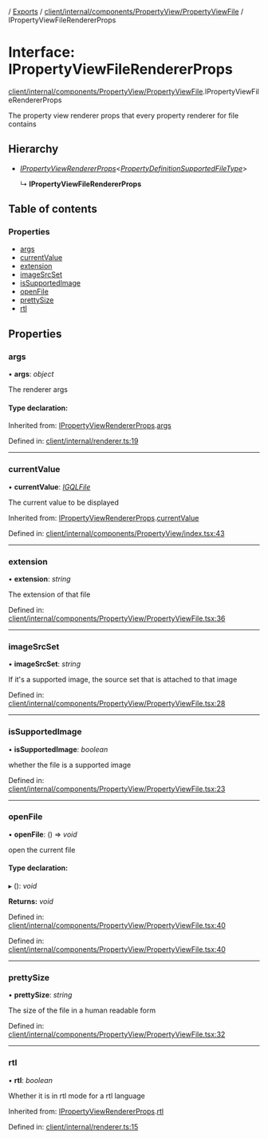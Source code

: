 [](../README.md) / [Exports](../modules.md) / [client/internal/components/PropertyView/PropertyViewFile](../modules/client_internal_components_propertyview_propertyviewfile.md) / IPropertyViewFileRendererProps

# Interface: IPropertyViewFileRendererProps

[client/internal/components/PropertyView/PropertyViewFile](../modules/client_internal_components_propertyview_propertyviewfile.md).IPropertyViewFileRendererProps

The property view renderer props that every property renderer
for file contains

## Hierarchy

* [*IPropertyViewRendererProps*](client_internal_components_propertyview.ipropertyviewrendererprops.md)<[*PropertyDefinitionSupportedFileType*](../modules/base_root_module_itemdefinition_propertydefinition_types_file.md#propertydefinitionsupportedfiletype)\>

  ↳ **IPropertyViewFileRendererProps**

## Table of contents

### Properties

- [args](client_internal_components_propertyview_propertyviewfile.ipropertyviewfilerendererprops.md#args)
- [currentValue](client_internal_components_propertyview_propertyviewfile.ipropertyviewfilerendererprops.md#currentvalue)
- [extension](client_internal_components_propertyview_propertyviewfile.ipropertyviewfilerendererprops.md#extension)
- [imageSrcSet](client_internal_components_propertyview_propertyviewfile.ipropertyviewfilerendererprops.md#imagesrcset)
- [isSupportedImage](client_internal_components_propertyview_propertyviewfile.ipropertyviewfilerendererprops.md#issupportedimage)
- [openFile](client_internal_components_propertyview_propertyviewfile.ipropertyviewfilerendererprops.md#openfile)
- [prettySize](client_internal_components_propertyview_propertyviewfile.ipropertyviewfilerendererprops.md#prettysize)
- [rtl](client_internal_components_propertyview_propertyviewfile.ipropertyviewfilerendererprops.md#rtl)

## Properties

### args

• **args**: *object*

The renderer args

#### Type declaration:

Inherited from: [IPropertyViewRendererProps](client_internal_components_propertyview.ipropertyviewrendererprops.md).[args](client_internal_components_propertyview.ipropertyviewrendererprops.md#args)

Defined in: [client/internal/renderer.ts:19](https://github.com/onzag/itemize/blob/11a98dec/client/internal/renderer.ts#L19)

___

### currentValue

• **currentValue**: [*IGQLFile*](gql_querier.igqlfile.md)

The current value to be displayed

Inherited from: [IPropertyViewRendererProps](client_internal_components_propertyview.ipropertyviewrendererprops.md).[currentValue](client_internal_components_propertyview.ipropertyviewrendererprops.md#currentvalue)

Defined in: [client/internal/components/PropertyView/index.tsx:43](https://github.com/onzag/itemize/blob/11a98dec/client/internal/components/PropertyView/index.tsx#L43)

___

### extension

• **extension**: *string*

The extension of that file

Defined in: [client/internal/components/PropertyView/PropertyViewFile.tsx:36](https://github.com/onzag/itemize/blob/11a98dec/client/internal/components/PropertyView/PropertyViewFile.tsx#L36)

___

### imageSrcSet

• **imageSrcSet**: *string*

If it's a supported image, the source set
that is attached to that image

Defined in: [client/internal/components/PropertyView/PropertyViewFile.tsx:28](https://github.com/onzag/itemize/blob/11a98dec/client/internal/components/PropertyView/PropertyViewFile.tsx#L28)

___

### isSupportedImage

• **isSupportedImage**: *boolean*

whether the file is a supported image

Defined in: [client/internal/components/PropertyView/PropertyViewFile.tsx:23](https://github.com/onzag/itemize/blob/11a98dec/client/internal/components/PropertyView/PropertyViewFile.tsx#L23)

___

### openFile

• **openFile**: () => *void*

open the current file

#### Type declaration:

▸ (): *void*

**Returns:** *void*

Defined in: [client/internal/components/PropertyView/PropertyViewFile.tsx:40](https://github.com/onzag/itemize/blob/11a98dec/client/internal/components/PropertyView/PropertyViewFile.tsx#L40)

Defined in: [client/internal/components/PropertyView/PropertyViewFile.tsx:40](https://github.com/onzag/itemize/blob/11a98dec/client/internal/components/PropertyView/PropertyViewFile.tsx#L40)

___

### prettySize

• **prettySize**: *string*

The size of the file in a human readable form

Defined in: [client/internal/components/PropertyView/PropertyViewFile.tsx:32](https://github.com/onzag/itemize/blob/11a98dec/client/internal/components/PropertyView/PropertyViewFile.tsx#L32)

___

### rtl

• **rtl**: *boolean*

Whether it is in rtl mode for a rtl language

Inherited from: [IPropertyViewRendererProps](client_internal_components_propertyview.ipropertyviewrendererprops.md).[rtl](client_internal_components_propertyview.ipropertyviewrendererprops.md#rtl)

Defined in: [client/internal/renderer.ts:15](https://github.com/onzag/itemize/blob/11a98dec/client/internal/renderer.ts#L15)

